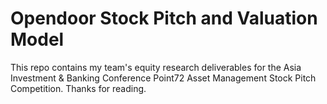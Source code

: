 # Opendoor Stock Pitch and Valuation Model

This repo contains my team's equity research deliverables for the Asia Investment & Banking Conference Point72 Asset Management Stock Pitch Competition. Thanks for reading.
